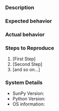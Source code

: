 <!-- This comments are hidden when you submit the issue, so you do not need to remove them! -->
<!-- Please be sure to check out our contributing guidelines, https://github.com/sunpy/sunpy/blob/master/CONTRIBUTING.rst. -->
<!-- Please be sure to check out our code of conduct, https://github.com/sunpy/sunpy/blob/master/CODE_OF_CONDUCT.rst. -->

<!-- Please just have a quick search on our GitHub repository to see if a similar issue has already been posted. -->
<!-- If a similar issue is closed, have a quick look to see if you are satisfied by the resolution. -->
<!-- If not please go ahead and open an issue! -->

### Description
<!-- Provide a general description of the bug or feature request. -->
<!-- Remember, that issues can be bug reports, feature requests or even just to report something odd. -->

### Expected behavior
<!-- What did you expect to happen. -->
<!-- If you think how the code behaves is off, tell us! -->

### Actual behavior
<!-- What actually happened. -->
<!-- Was the output confusing or poorly described? -->

### Steps to Reproduce
<!-- Ideally a code example could be provided so we can run it ourselves. -->

1. [First Step]
2. [Second Step]
3. [and so on...]

### System Details
<!-- We at least need to know the SunPy version you are using. -->
<!-- We provide a short function in SunPy that will provide some of the below information. -->
<!-- It is sunpy.util.system_info(), this is optional but strongly recommended. -->

  - SunPy Version:
  - Python Version:
  - OS information:
